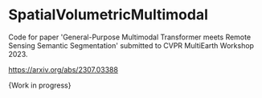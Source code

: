 # SpatialVolumetricMultimodal
Code for paper 'General-Purpose Multimodal Transformer meets Remote Sensing Semantic Segmentation' submitted to CVPR MultiEarth Workshop 2023.

https://arxiv.org/abs/2307.03388

{Work in progress}
